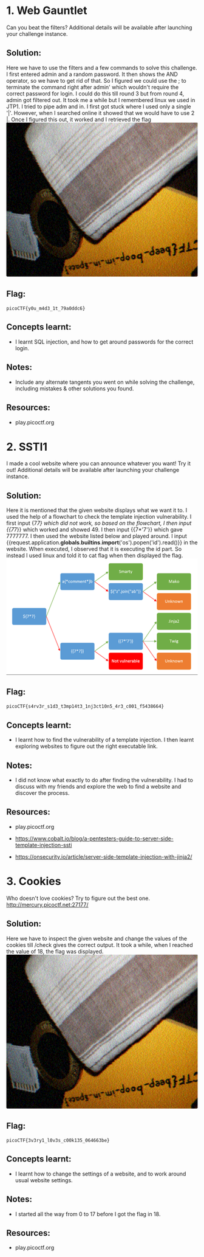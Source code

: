 # 1. Web Gauntlet

Can you beat the filters?
Additional details will be available after launching your challenge instance.

## Solution:

Here we have to use the filters and a few commands to solve this challenge. I first entered admin and a random password. It then shows the AND operator, so we have to get rid of that. So I figured we could use the ; to terminate the command right after admin' which wouldn't require the correct password for login. I could do this till round 3 but from round 4, admin got filtered out. It took me a while but I remembered linux we used in JTP1. I tried to pipe adm and in. I first got stuck where I used only a single '|'. However, when I searched online it showed that we would have to use 2 |. Once I figured this out, it worked and I retrieved the flag
![image](images/moonpico.png)

## Flag:

```
picoCTF{y0u_m4d3_1t_79a0ddc6}
```

## Concepts learnt:

- I learnt SQL injection, and how to get around passwords for the correct login.

## Notes:

- Include any alternate tangents you went on while solving the challenge, including mistakes & other solutions you found.

## Resources:

- play.picoctf.org

# 2. SSTI1

I made a cool website where you can announce whatever you want! Try it out!
Additional details will be available after launching your challenge instance.

## Solution:

Here it is mentioned that the given website displays what we want it to. I used the help of a flowchart to check the template injection vulnerability. I first input {7*7} which did not work, so based on the flowchart, I then input {{7*7}} which worked and showed 49. I then input {{7*'7'}} which gave 7777777. I then used the website listed below and played around. I input {{request.application.__globals__.__builtins__.__import__('os').popen('id').read()}} in the website. When executed, I observed that it is executing the id part. So instead I used linux and told it to cat flag when then displayed the flag.
![image](images/SSTI1.png)

## Flag:

```
picoCTF{s4rv3r_s1d3_t3mp14t3_1nj3ct10n5_4r3_c001_f5438664}
```
## Concepts learnt:

- I learnt how to find the vulnerability of a template injection. I then learnt exploring websites to figure out the right executable link.

## Notes:

- I did not know what exactly to do after finding the vulnerability. I had to discuss with my friends and explore the web to find a website and discover the process.

## Resources:

- play.picoctf.org
- https://www.cobalt.io/blog/a-pentesters-guide-to-server-side-template-injection-ssti


- https://onsecurity.io/article/server-side-template-injection-with-jinja2/


# 3. Cookies

Who doesn't love cookies? Try to figure out the best one. http://mercury.picoctf.net:27177/

## Solution:

Here we have to inspect the given website and change the values of the cookies till /check gives the correct output. It took a while, when I reached the value of 18, the flag was displayed.
![image](images/moonpico.png)

## Flag:

```
picoCTF{3v3ry1_l0v3s_c00k135_064663be}
```

## Concepts learnt:

- I learnt how to change the settings of a website, and to work around usual website settings.

## Notes:

- I started all the way from 0 to 17 before I got the flag in 18.

## Resources:

- play.picoctf.org





